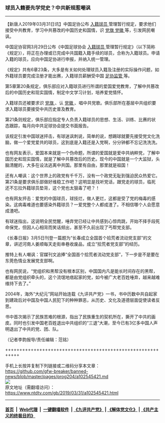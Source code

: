 ### 球员入籍要先学党史？中共新规惹嘲讽
------------------------

<div class="post_content" itemprop="articleBody">
 <p>
  【新唐人2019年03月31日讯】中国足协公布
  <a href="https://www.ntdtv.com/gb/入籍球员.htm">
   入籍球员
  </a>
  管理暂行规定，要求他们接受中共教育，学习中共篡改的中国历史和国情，识
  <a href="https://www.ntdtv.com/gb/党旗.htm">
   党旗
  </a>
  <a href="https://www.ntdtv.com/gb/党徽.htm">
   党徽
  </a>
  等，引发网民嘲讽。
 </p>
 <p>
  中国足协官网3月29日公布《中国足球协会
  <a href="https://www.ntdtv.com/gb/入籍球员.htm">
   入籍球员
  </a>
  管理暂行规定》（以下简称《规定》），将正在办理或已完成中共国籍入籍手续的球员，合称为入籍球员。申请入籍的球员，应向中国足协进行申报，并纳入统一管理。
 </p>
 <p>
  《规定》共有6章23条，大多是有关如何处理球员入籍及注册的实际操作问题，如外籍球员要完成注册才能出赛，入籍球员薪酬受中国
  <a href="https://www.ntdtv.com/gb/足协监管.htm">
   足协监管
  </a>
  等。
 </p>
 <p>
  第5章第20条规定，俱乐部应对入籍球员进行所谓的爱国爱党教育，了解中共篡改后的中国历史和现实国情，制定中文学习计划，培养爱党情怀。
 </p>
 <p>
  入籍球员还被要求识
  <a href="https://www.ntdtv.com/gb/党旗.htm">
   党旗
  </a>
  、认
  <a href="https://www.ntdtv.com/gb/党徽.htm">
   党徽
  </a>
  、唱中共党歌。俱乐部所在基层中共组织要求入籍球员要接受中共历史普及教育。
 </p>
 <p>
  第21条则规定，俱乐部应指定专人负责入籍球员的思想、生活、训练、比赛的状态跟踪，每月向中共足球协会提交书面报告。
 </p>
 <p>
  该规定引发中国球迷抨击，有球迷讽刺说，简单的说，想踢球就要先接受党文化洗脑，做一个爱党爱共的球员，这到底是入籍还是入党啊，分分钟都不忘记洗洗洗。
 </p>
 <p>
  也有网友表示，爱国本来就是一个伪命题，所谓的爱国就是爱中共纳粹党，了解中国历史和现实国情，就是了解中共篡改后的历史。现今的中国就是一个大监狱，头脑清醒的，大多在设法逃离中共国。那里有自由，那里就是祖国！
 </p>
 <p>
  还有人嘲讽：这个世界上的政党有千千万，没有一个政党无耻到强迫民众热爱它。第21条是要求俱乐部做好维稳工作吧？这明显是找听党话，跟党走的球员，临死还不忘拉外籍球员垫背，这个党也太狠毒了吧？！
 </p>
 <p>
  也有网友抨击：爱党的中国球员，球技烂，做人更烂，这都是受了党的梅毒的感染。这病毒难道也要感染外籍球员？一爱党整个人都成渣了。不相信哪个人会愿意成渣吧。
 </p>
 <p>
  有球迷指出，这说明全民觉醒，唾弃党已经让中共感到心惊肉跳，开始不择手段死命保党，但因人心相背而笑话频出，甚至不久前出现了丐帮党支部。
 </p>
 <p>
  《长春日报》3月5日刊登一篇题为“长春成立全国首个拾荒者流动党支部”的文章，讲述河南人姜顺每天走街串巷收废品，成立“拾荒者党支部”的经历。
 </p>
 <p>
  推特上有人嘲讽：官媒刊文追捧“全国首个拾荒者流动党支部”，下一步是不是要在东莞色情业发展党支部啊。
 </p>
 <p>
  也有网民说，“党组织和黑帮没有根本区别，中国国内凡是能长时间存在的黑帮，都是由党组织牵头的，这个流氓地痞起家的党，如今被广大老百姓唾弃，越来越难维持下去了。”
 </p>
 <p>
  2004年，海外“大纪元”网站开始连载《九评共产党》一书，书中历数中共自起家到建政后对中国及中国人民犯下的种种罪恶，从历史、文化及道德层面促使读者反思。
 </p>
 <p>
  书中首次揭示了民族苦难的根源，指出了民族重生的契机所在，撕开了中共的画皮。同时也引发中国老百姓退出中共组织的“三退”大潮，至今已有3亿多中国人声明退出了中共的党、团、队。
 </p>
 <p>
  （记者李韵报导/责任编辑：范铭）
 </p>
 <div class="single_ad">
 </div>
</div>

+++++++++++++++++++++++++++++++++++++++++++++++++++++++++++<br/><br/>
手机上长按并复制下列链接或二维码分享本文章：<br/>
https://github.com/gfw-breaker/banned-news/blob/master/pages/prog204/a102545421.md <br/>
<a href='https://github.com/gfw-breaker/banned-news/blob/master/pages/prog204/a102545421.md'><img src='https://github.com/gfw-breaker/banned-news/blob/master/pages/prog204/a102545421.md.png'/></a> <br/>
原文地址（需翻墙访问）：https://www.ntdtv.com/gb/2019/03/31/a102545421.html


------------------------
#### [首页](https://github.com/gfw-breaker/banned-news/blob/master/README.md) &nbsp;|&nbsp; [Web代理](https://github.com/labour-camp/helloworld) &nbsp;|&nbsp; [一键翻墙软件](https://github.com/gfw-breaker/nogfw/blob/master/README.md) &nbsp;| [《九评共产党》](https://github.com/gfw-breaker/9ping.md/blob/master/README.md#九评之一评共产党是什么) | [《解体党文化》](https://github.com/gfw-breaker/jtdwh.md/blob/master/README.md) | [《共产主义的终极目的》](https://github.com/gfw-breaker/gczydzjmd.md/blob/master/README.md)

